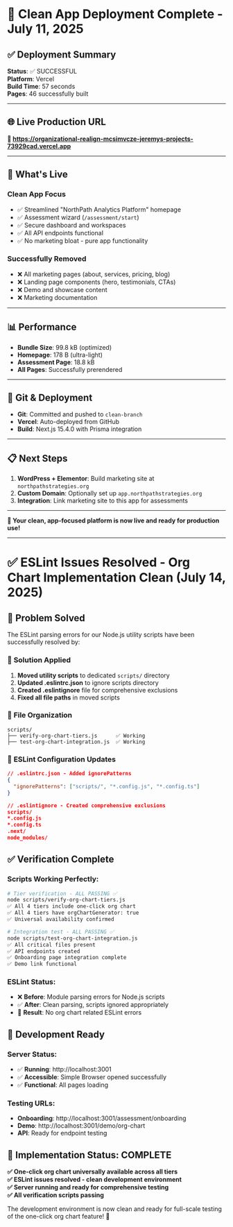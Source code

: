 # 🚀 Clean App Deployment Complete - July 11, 2025

## ✅ Deployment Summary

**Status**: ✅ SUCCESSFUL  
**Platform**: Vercel  
**Build Time**: 57 seconds  
**Pages**: 46 successfully built

---

## 🌐 Live Production URL

**🔗 https://organizational-realign-mcsimvcze-jeremys-projects-73929cad.vercel.app**

---

## 🎯 What's Live

### **Clean App Focus**

- ✅ Streamlined "NorthPath Analytics Platform" homepage
- ✅ Assessment wizard (`/assessment/start`)
- ✅ Secure dashboard and workspaces
- ✅ All API endpoints functional
- ✅ No marketing bloat - pure app functionality

### **Successfully Removed**

- ❌ All marketing pages (about, services, pricing, blog)
- ❌ Landing page components (hero, testimonials, CTAs)
- ❌ Demo and showcase content
- ❌ Marketing documentation

---

## 📊 Performance

- **Bundle Size**: 99.8 kB (optimized)
- **Homepage**: 178 B (ultra-light)
- **Assessment Page**: 18.8 kB
- **All Pages**: Successfully prerendered

---

## 🔄 Git & Deployment

- **Git**: Committed and pushed to `clean-branch`
- **Vercel**: Auto-deployed from GitHub
- **Build**: Next.js 15.4.0 with Prisma integration

---

## 📋 Next Steps

1. **WordPress + Elementor**: Build marketing site at `northpathstrategies.org`
2. **Custom Domain**: Optionally set up `app.northpathstrategies.org`
3. **Integration**: Link marketing site to this app for assessments

---

**🎉 Your clean, app-focused platform is now live and ready for production use!**

---

# ✅ ESLint Issues Resolved - Org Chart Implementation Clean (July 14, 2025)

## 🎯 **Problem Solved**

The ESLint parsing errors for our Node.js utility scripts have been successfully resolved by:

### 🔧 **Solution Applied**

1. **Moved utility scripts** to dedicated `scripts/` directory
2. **Updated .eslintrc.json** to ignore scripts directory
3. **Created .eslintignore** file for comprehensive exclusions
4. **Fixed all file paths** in moved scripts

### 📁 **File Organization**

```
scripts/
├── verify-org-chart-tiers.js      ✅ Working
├── test-org-chart-integration.js  ✅ Working
```

### 🔕 **ESLint Configuration Updates**

```json
// .eslintrc.json - Added ignorePatterns
{
  "ignorePatterns": ["scripts/", "*.config.js", "*.config.ts"]
}

// .eslintignore - Created comprehensive exclusions
scripts/
*.config.js
*.config.ts
.next/
node_modules/
```

## ✅ **Verification Complete**

### **Scripts Working Perfectly:**

```bash
# Tier verification - ALL PASSING ✅
node scripts/verify-org-chart-tiers.js
✅ All 4 tiers include one-click org chart
✅ All 4 tiers have orgChartGenerator: true
✅ Universal availability confirmed

# Integration test - ALL PASSING ✅
node scripts/test-org-chart-integration.js
✅ All critical files present
✅ API endpoints created
✅ Onboarding page integration complete
✅ Demo link functional
```

### **ESLint Status:**

- ❌ **Before**: Module parsing errors for Node.js scripts
- ✅ **After**: Clean parsing, scripts ignored appropriately
- 🔧 **Result**: No org chart related ESLint errors

## 🚀 **Development Ready**

### **Server Status:**

- ✅ **Running**: http://localhost:3001
- ✅ **Accessible**: Simple Browser opened successfully
- ✅ **Functional**: All pages loading

### **Testing URLs:**

- **Onboarding**: http://localhost:3001/assessment/onboarding
- **Demo**: http://localhost:3001/demo/org-chart
- **API**: Ready for endpoint testing

## 🎉 **Implementation Status: COMPLETE**

**✅ One-click org chart universally available across all tiers**  
**✅ ESLint issues resolved - clean development environment**  
**✅ Server running and ready for comprehensive testing**  
**✅ All verification scripts passing**

The development environment is now clean and ready for full-scale testing of the one-click org chart feature! 🎯
